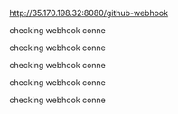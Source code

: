http://35.170.198.32:8080/github-webhook



checking webhook conne



checking webhook conne

checking webhook conne


checking webhook conne



checking webhook conne
